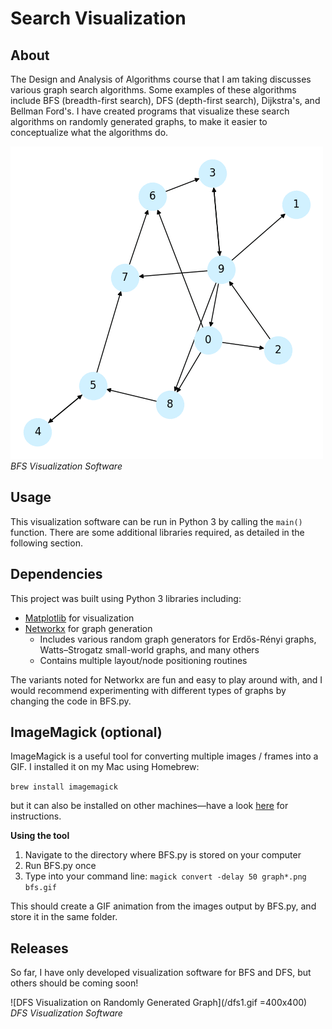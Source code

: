 # Search Visualization

## About

The Design and Analysis of Algorithms course that I am taking discusses various graph search algorithms. Some examples of these algorithms include BFS (breadth-first search), DFS (depth-first search), Dijkstra's, and Bellman Ford's. I have created programs that visualize these search algorithms on randomly generated graphs, to make it easier to conceptualize what the algorithms do.

![BFS Visualization on Randomly Generated Graph](/bfs.gif)
*BFS Visualization Software*

## Usage
This visualization software can be run in Python 3 by calling the `main()` function. There are some additional libraries required, as detailed in the following section.

## Dependencies

This project was built using Python 3 libraries including:

* [Matplotlib](https://matplotlib.org/) for visualization
* [Networkx](https://networkx.github.io/) for graph generation
  * Includes various random graph generators for Erdős-Rényi graphs, Watts–Strogatz small-world graphs, and many others
  * Contains multiple layout/node positioning routines

The variants noted for Networkx are fun and easy to play around with, and I would recommend experimenting with different types of graphs by changing the code in BFS.py.

## ImageMagick (optional)

ImageMagick is a useful tool for converting multiple images / frames into a GIF. I installed it on my Mac using Homebrew:

  `brew install imagemagick`

but it can also be installed on other machines—have a look [here](https://imagemagick.org/script/download.php) for instructions.

**Using the tool**

1. Navigate to the directory where BFS.py is stored on your computer
1. Run BFS.py once
1. Type into your command line: `magick convert -delay 50 graph*.png bfs.gif`

This should create a GIF animation from the images output by BFS.py, and store it in the same folder.

## Releases

So far, I have only developed visualization software for BFS and DFS, but others should be coming soon!

![DFS Visualization on Randomly Generated Graph](/dfs1.gif =400x400)
*DFS Visualization Software*
